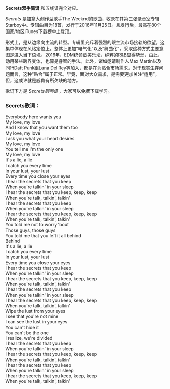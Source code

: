 

**Secrets双手简谱** 和五线谱完全对应。

_Secrets_ 是加拿大创作型歌手The
Weeknd的歌曲，收录在其第三张录音室专辑Starboy中。专辑曲目为18首，发行于2016年11月25日。且发行后，最高在80个国家/地区iTunes下载榜单上登顶。

形式上，是从边缘向主流的转型。专辑里充斥着强烈的跟主流市场接轨的欲望，这集中体现在风格定位上。整体上更加“电气化”以及“舞曲化”，采取这种方式主要意图是进入当下语境。2016年，EDM统领欧美乐坛，纯粹的R&B显得势弱，由此，动用某些跨界变体，也算是睿智的手法。此外，诸如邀请制作人Max
Martin以及同行Daft Punk跟Lana Del
Rey等加入，都是在为贴合市场需求。对于现实生存问题而言，这种“贴合”属于正常。毕竟，面对大众需求，是需要更加关注“适用”。但，这或许就是威肯有所欠缺的地方。

歌词下方是 _Secrets钢琴谱_ ，大家可以免费下载学习。

### Secrets歌词：

Everybody here wants you  
My love, my love  
And I know that you want them too  
My love, my love  
I ask you what your heart desires  
My love, my love  
You tell me I'm the only one  
My love, my love  
It's a lie, a lie  
I catch you every time  
In your lust, your lust  
Every time you close your eyes  
I hear the secrets that you keep  
When you're talkin' in your sleep  
I hear the secrets that you keep, keep, keep  
When you're talk, talkin', talkin'  
I hear the secrets that you keep  
When you're talkin' in your sleep  
I hear the secrets that you keep, keep, keep  
When you're talk, talkin', talkin'  
You told me not to worry 'bout  
Those guys, those guys  
You told me that you left it all behind  
Behind  
It's a lie, a lie  
I catch you every time  
In your lust, your lust  
Every time you close your eyes  
I hear the secrets that you keep  
When you're talkin' in your sleep  
I hear the secrets that you keep, keep, keep  
When you're talk, talkin', talkin'  
I hear the secrets that you keep  
When you're talkin' in your sleep  
I hear the secrets that you keep, keep, keep  
When you're talk, talkin', talkin'  
Wipe the lust from your eyes  
I see that you're not mine  
I can see the lust in your eyes  
You can't hide it  
You can't be the one  
I realize, we're divided  
I hear the secrets that you keep  
When you're talkin' in your sleep  
I hear the secrets that you keep, keep, keep  
When you're talk, talkin', talkin'  
I hear the secrets that you keep  
When you're talkin' in your sleep  
I hear the secrets that you keep, keep, keep  
When you're talk, talkin', talkin'

